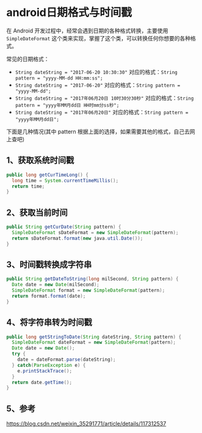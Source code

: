 # android日期格式与时间戳

在 Android 开发过程中，经常会遇到日期的各种格式转换，主要使用 `SimpleDateFormat` 这个类来实现，掌握了这个类，可以转换任何你想要的各种格式。

常见的日期格式：

- `String dateString = "2017-06-20 10:30:30"` 对应的格式：`String pattern = "yyyy-MM-dd HH:mm:ss";`
- `String dateString = "2017-06-20"` 对应的格式：`String pattern = "yyyy-MM-dd";`
- `String dateString = "2017年06月20日 10时30分30秒"` 对应的格式：`String pattern = "yyyy年MM月dd日 HH时mm分ss秒";`
- `String dateString = "2017年06月20日"` 对应的格式：`String pattern = "yyyy年MM月dd日";`

下面是几种情况(其中 pattern 根据上面的选择，如果需要其他的格式，自己去网上查吧)

## 1、获取系统时间戳

```java
public long getCurTimeLong() {
  long time = System.currentTimeMillis();
  return time;
}
```

## 2、获取当前时间

```java
public String getCurDate(String pattern) {
  SimpleDateFormat sDateFormat = new SimpleDateFormat(pattern);
  return sDateFormat.format(new java.util.Date());
}
```

## 3、时间戳转换成字符串

```java
public String getDateToString(long milSecond, String pattern) {
  Date date = new Date(milSecond);
  SimpleDateFormat format = new SimpleDateFormat(pattern);
  return format.format(date);
}
```

## 4、将字符串转为时间戳

```java
public long getStringToDate(String dateString, String pattern) {
  SimpleDateFormat dateFormat = new SimpleDateFormat(pattern);
  Date date = new Date();
  try {
    date = dateFormat.parse(dateString);
  } catch(ParseException e) {
    e.printStackTrace();
  }
  return date.getTime();
}
```

## 5、参考

https://blog.csdn.net/weixin_35291771/article/details/117312537